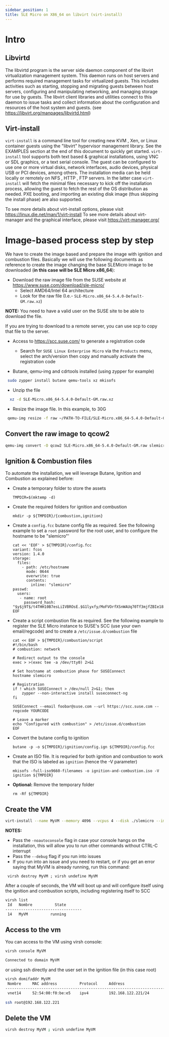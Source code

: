 ```yaml
---
sidebar_position: 1
title: SLE Micro on X86_64 on libvirt (virt-install)
---
```


# Intro
## Libvirtd 

The libvirtd program is the server side daemon component of the libvirt virtualization management system.
This daemon runs on host servers and performs required management tasks for virtualized guests. This includes activities such as starting, stopping and migrating guests between host servers, configuring and manipulating networking, and managing storage for use by guests.
The libvirt client libraries and utilities connect to this daemon to issue tasks and collect information about the configuration and resources of the host system and guests.
(see https://libvirt.org/manpages/libvirtd.html)

## Virt-install
`virt-install` is a command line tool for creating new KVM , Xen, or Linux container guests using the "libvirt" hypervisor management library. See the EXAMPLES section at the end of this document to quickly get started.
`virt-install` tool supports both text based & graphical installations, using VNC or SDL graphics, or a text serial console. The guest can be configured to use one or more virtual disks, network interfaces, audio devices, physical USB or PCI devices, among others.
The installation media can be held locally or remotely on NFS , HTTP , FTP servers. In the latter case `virt-install` will fetch the minimal files necessary to kick off the installation process, allowing the guest to fetch the rest of the OS distribution as needed. PXE booting, and importing an existing disk image (thus skipping the install phase) are also supported.

To see more details about virt-install options, please visit https://linux.die.net/man/1/virt-install
To see more details about virt-manager and the graphical interface, please visit https://virt-manager.org/

# Image-based process step by step

We have to create the image based and prepare the image with ignition and combustion files.
Basically we will use the following documents as reference to create the image changing the base SLEMicro image to be downloaded (**in this case will be SLE Micro x86_64**):

- Download the raw image file from the SUSE website at https://www.suse.com/download/sle-micro/
    - Select AMD64/Intel 64 architecture
    - Look for the raw file (I.e.- `SLE-Micro.x86_64-5.4.0-Default-GM.raw.xz`)
 
**NOTE:** You need to have a valid user on the SUSE site to be able to download the file.

If you are trying to download to a remote server, you can use scp to copy that file to the server.

- Access to <https://scc.suse.com/> to generate a registration code
    - Search for `SUSE Linux Enterprise Micro` via the `Products` menu, select the arch/version then copy and manually activate the registration code

- Butane, qemu-img and cdrtools installed (using zypper for example)
 
 ```bash
  sudo zypper install butane qemu-tools xz mkisofs
 ```
- Unzip the file

```bash
  xz -d SLE-Micro.x86_64-5.4.0-Default-GM.raw.xz 
```

- Resize the image file. In this example, to 30G

```bash
 qemu-img resize -f raw ~/PATH-TO-FILE/SLE-Micro.x86_64-5.4.0-Default-GM.raw 30G > /dev/null
```
 
## Convert the raw image to qcow2
```bash
qemu-img convert -O qcow2 SLE-Micro.x86_64-5.4.0-Default-GM.raw slemicro
```
## Ignition & Combustion files

To automate the installation, we will leverage Butane, Ignition and
Combustion as explained before:

- Create a temporary folder to store the assets

  ```
  TMPDIR=$(mktemp -d)
  ```
- Create the required folders for ignition and combustion

  ```
  mkdir -p ${TMPDIR}/{combustion,ignition}
  ```

- Create a `config.fcc` butane config file as required. See the
  following example to set a `root` password for the root user, and to
  configure the hostname to be "slemicro"'

  ```
  cat << 'EOF' > ${TMPDIR}/config.fcc 
  variant: fcos 
  version: 1.4.0 
  storage: 
    files: 
      - path: /etc/hostname 
        mode: 0644 
        overwrite: true 
        contents: 
          inline: "slemicro" 
  passwd: 
    users: 
     - name: root 
       password_hash: "$y$j9T$/t4THH10B7esLiIVBROsE.$G1lyxfy/MoFVOrfXSnWAUq70Tf3mjfZBIe18koGOuXB" 
  EOF
  ```

- Create a script combustion file as required. See the following
  example to register the SLE Micro instance to SUSE's SCC (use your
  own email/regcode) and to create a `/etc/issue.d/combustion` file

  ```
  cat << EOF > ${TMPDIR}/combustion/script  
  #!/bin/bash 
  # combustion: network 

  # Redirect output to the console 
  exec > >(exec tee -a /dev/tty0) 2>&1

  # Set hostname at combustion phase for SUSEConnect
  hostname slemicro

  # Registration 
  if ! which SUSEConnect > /dev/null 2>&1; then 
      zypper --non-interactive install suseconnect-ng 
  fi 

  SUSEConnect --email foobar@suse.com --url https://scc.suse.com --regcode YOURCODE 

  # Leave a marker 
  echo "Configured with combustion" > /etc/issue.d/combustion 
  EOF
  ```

- Convert the butane config to ignition

  ```
  butane -p -o ${TMPDIR}/ignition/config.ign ${TMPDIR}/config.fcc
  ```

- Create an ISO file. It is requried for both ignition and combustion
  to work that the ISO is labeled as `ignition` (hence the -V
  parameter)

  ```
  mkisofs -full-iso9660-filenames -o ignition-and-combustion.iso -V ignition ${TMPDIR}
  ```

- **Optional:** Remove the temporary folder

  ```
  rm -Rf ${TMPDIR}
  ```

## Create the VM
```bash
virt-install --name MyVM --memory 4096 --vcpus 4 --disk ./slemicro --import --cdrom ./ignition-and-combustion.iso --network default --osinfo detect=on,name=sle-unknown
```
**NOTES:** 
 - Pass the `-noautoconsole` flag in case your console hangs on the installation, this will allow you to run other commands without CTRL-C interrupt
 - Pass the `--debug` flag if you run into issues
 - If you run into an issue and you need to restart, or if you get an error saying that MyVM is already running, run this command:

```
 virsh destroy MyVM ; virsh undefine MyVM
```


After a couple of seconds, the VM will boot up and will configure itself
using the ignition and combustion scripts, including registering itself
to SCC

```bash
virsh list
 Id   Nombre          State
----------------------------------
 14   MyVM          running
```

## Access to the vm

You can access to the VM using virsh console:
```bash
virsh console MyVM

Connected to domain MyVM
```
or using ssh directly and the user set in the ignition file (in this case root)
```bash
virsh domifaddr MyVM
 Nombre     MAC address          Protocol     Address
-------------------------------------------------------------------------------
 vnet14     52:54:00:f0:be:e5    ipv4         192.168.122.221/24
 
ssh root@192.168.122.221
```

## Delete the VM
```bash
virsh destroy MyVM ; virsh undefine MyVM
```
